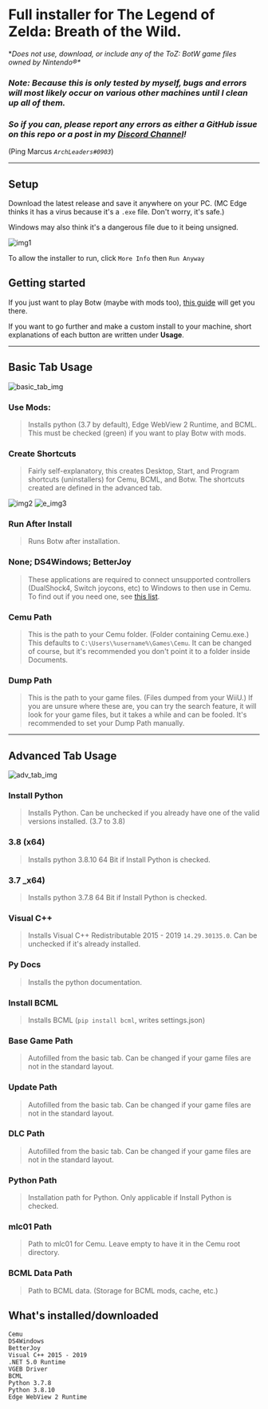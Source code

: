 # Full installer for The Legend of Zelda: Breath of the Wild.
\**Does not use, download, or include any of the ToZ: BotW game files owned by Nintendo®\**

### ***Note: Because this is only tested by myself, bugs and errors will most likely occur on various other machines until I clean up all of them.***
### ***So if you can, please report any errors as either a GitHub issue on this repo or a post in my [Discord Channel](https://discord.gg/cbA3AWwfJj)!***
(Ping Marcus _`ArchLeaders#0903`_)

---

## Setup

Download the latest release and save it anywhere on your PC. (MC Edge thinks it has a virus because it's a `.exe` file. Don't worry, it's safe.)

Windows may also think it's a dangerous file due to it being unsigned.

![img1](https://user-images.githubusercontent.com/80713508/141951310-c3408d23-dd57-4e39-b3e8-0bf2a9720061.png)

To allow the installer to run, click `More Info` then `Run Anyway`

## Getting started

If you just want to play Botw (maybe with mods too), [this guide](guide) will get you there.

If you want to go further and make a custom install to your machine, short explanations of each button are written under **Usage**.

---

## Basic Tab Usage

![basic_tab_img](https://user-images.githubusercontent.com/80713508/141963270-85cecf5a-9226-46f3-af50-3e30cb6c3b93.png)

### Use Mods:
> Installs python (3.7 by default), Edge WebView 2 Runtime, and BCML. This must be checked (green) if you want to play Botw with mods.

### Create Shortcuts
> Fairly self-explanatory, this creates Desktop, Start, and Program shortcuts (uninstallers) for Cemu, BCML, and Botw. The shortcuts created are defined in the advanced tab.

![img2](https://user-images.githubusercontent.com/80713508/141955758-1541ccb4-7582-42e6-a84e-22b368274d5f.png)
![e_img3](https://user-images.githubusercontent.com/80713508/141954939-285a6534-8bcb-41d0-84a4-3a8bff6c58a5.png)

### Run After Install
> Runs Botw after installation.

### None; DS4Windows; BetterJoy
> These applications are required to connect unsupported controllers (DualShock4, Switch joycons, etc) to Windows to then use in Cemu.
To find out if you need one, see [this list](list).

### Cemu Path
> This is the path to your Cemu folder. (Folder containing Cemu.exe.) This defaults to `C:\Users\%username%\Games\Cemu`.
It can be changed of course, but it's recommended you don't point it to a folder inside Documents.

### Dump Path
> This is the path to your game files. (Files dumped from your WiiU.) If you are unsure where these are, you can try the search feature, it will look for your game files, but it takes a while and can be fooled. It's recommended to set your Dump Path manually.

---

## Advanced Tab Usage

![adv_tab_img](https://user-images.githubusercontent.com/80713508/141963223-89851ed4-cdb7-4944-b5af-a6d1ddea59c8.png)

### Install Python
> Installs Python. Can be unchecked if you already have one of the valid versions installed. (3.7 to 3.8)

### 3.8 (x64)
> Installs python 3.8.10 64 Bit if Install Python is checked.

### 3.7 _x64)
> Installs python 3.7.8 64 Bit if Install Python is checked.

### Visual C++
> Installs Visual C++ Redistributable 2015 - 2019 `14.29.30135.0`. Can be unchecked if it's already installed.

### Py Docs
> Installs the python documentation.

### Install BCML
> Installs BCML (`pip install bcml`, writes settings.json)

### Base Game Path
> Autofilled from the basic tab. Can be changed if your game files are not in the standard layout.

### Update Path
> Autofilled from the basic tab. Can be changed if your game files are not in the standard layout.

### DLC Path
> Autofilled from the basic tab. Can be changed if your game files are not in the standard layout.

### Python Path
> Installation path for Python. Only applicable if Install Python is checked.

### mlc01 Path
> Path to mlc01 for Cemu. Leave empty to have it in the Cemu root directory.

### BCML Data Path
> Path to BCML data. (Storage for BCML mods, cache, etc.)

## What's installed/downloaded
```
Cemu
DS4Windows
BetterJoy
Visual C++ 2015 - 2019
.NET 5.0 Runtime
VGEB Driver
BCML
Python 3.7.8
Python 3.8.10
Edge WebView 2 Runtime 
```
